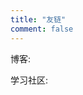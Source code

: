 ```yaml
---
title: "友链"
comment: false
---
```


博客:

[zfsn]: https://sqlmap.wiki/ "追风少年"  

    
[Y4er]: https://y4er.com/ "Y4er"  


[saulGoodman]: http://www.liuwx.cn/ "saulGoodman"  
    

学习社区:

   [土司]: https://www.t00ls.net/ "土司"  

   [安全师]: https://secshi.com/ "安全师"  

